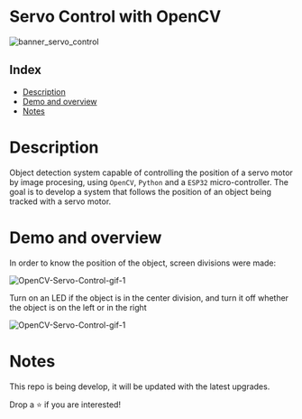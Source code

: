 # Servo Control with OpenCV

![banner_servo_control](https://github.com/RodrigoSturm14/OpenCV-Servo-Control/assets/105557226/f62486fe-020a-428e-a8f9-9e4de00b499e)

## Index

* [Description](#description)
* [Demo and overview](#demo-and-overview)
* [Notes](#notes)

# Description
Object detection system capable of controlling the position of a servo motor by image procesing, using `OpenCV`, `Python` and a `ESP32` micro-controller. The goal is to develop a system that follows the position of an object being tracked with a servo motor.

# Demo and overview
In order to know the position of the object, screen divisions were made:

![OpenCV-Servo-Control-gif-1](https://github.com/RodrigoSturm14/OpenCV-Servo-Control/assets/105557226/21e43c64-d8b9-4ac4-a002-a0d1db4102cb)

Turn on an LED if the object is in the center division, and turn it off whether the object is on the left or in the right

![OpenCV-Servo-Control-gif-1](https://github.com/RodrigoSturm14/OpenCV-Servo-Control/assets/105557226/21e43c64-d8b9-4ac4-a002-a0d1db4102cb)



# Notes
This repo is being develop, it will be updated with the latest upgrades.

Drop a ⭐ if you are interested!
